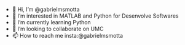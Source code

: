 - 👋 Hi, I’m @gabrielmsmotta
- 👀 I’m interested in MATLAB and Python for Desenvolve Softwares
- 🌱 I’m currently learning Python
- 💞️ I’m looking to collaborate on UMC 
- 📫 How to reach me insta:@gabrielmsmotta

<!---
gabrielmsmotta/gabrielmsmotta is a ✨ special ✨ repository because its `README.md` (this file) appears on your GitHub profile.
You can click the Preview link to take a look at your changes.
--->
